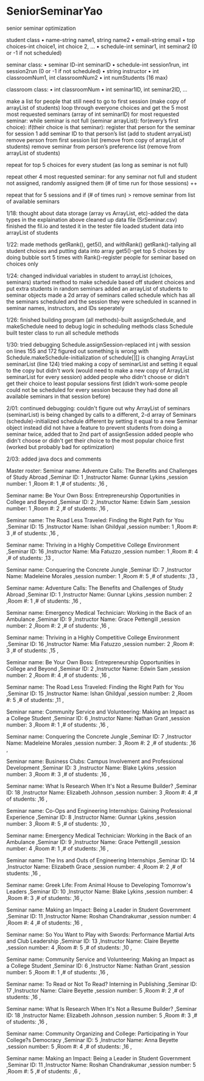 # SeniorSeminarYao
senior seminar optimization

student class
• name-string name1, string name2
• email-string email
• top choices-int choice1, int choice 2, …
• schedule-int seminar1, int seminar2 (0 or -1 if not scheduled)

seminar class:
• seminar ID-int seminarID
• schedule-int session1run, int session2run (0 or -1 if not scheduled)
• string instructor 
• int classroomNum1, int classroomNum2
• int numStudents (16 max)

classroom class:
• int classroomNum
• int seminar1ID, int seminar2ID, … 


make a list for people that still need to go to first session (make copy of arrayList of students)
loop through everyone choices and get the 5 most most requested seminars (array of int seminarID)
for most requested seminar:
while seminar is not full (seminar arrayList):
for(every’s first choice):
if(their choice is that seminar):
register that person for the seminar for session 1 
add seminar ID to that person’s list (add to student arryaList)
remove person from first session list (remove from copy of arrayList of students)
remove seminar from person’s preference list (remove from arrayList of students)

repeat for top 5 choices for every student (as long as seminar is not full) 

repeat other 4 most requested seminar:
for any seminar not full and student not assigned, randomly assigned them 
(# of time run for those sessions) ++

repeat that for 5 sessions and if (# of times run) > remove seminar from list of available seminars 

1/18:
thought about data storage (array vs ArrayList, etc)-added the data types in the explaination above
cleaned up data file (SrSeminar.csv)
finished the fil.io and tested it in the tester file 
loaded student data into arrayList of students 

1/22:
made methods getRank(), get5(), and withRank()
getRank()-tallying all student choices and putting data into array 
get5()-get top 5 choices by doing bubble sort 5 times
with Rank()-register people for seminar based on choices only

1/24:
changed individual variables in student to arrayList (choices, seminars)
started method to make schedule based off student choices and put extra students in random seminars
added an arrayList of students to seminar objects
made a 2d array of seminars called schedule which has all the seminars scheduled and the session they were scheduled in
scanned in seminar names, instructors, and IDs seperately

1/26:
finished building program (all methods)-built assignSchedule, and makeSchedule
need to debug logic in scheduling methods class Schedule
built tester class to run all schedule methods 

1/30:
tried debugging Schedule.assignSession-replaced int j with session on lines 155 and 172
figured out something is wrong with Schedule.makeSchedule-initialization of schedule[][] is changing ArrayList seminarList (line 124)
tried making a copy of seminarList and setting it equal to the copy but didn't work (would need to make a new copy of ArrayList seminarList for every session)
added people who didn't choose or didn't get their choice to least popular sessions first (didn't work-some people could not be scheduled for every session because they had done all available seminars in that session before)

2/01:
continued debugging:
couldn't figure out why ArrayList of seminars (seminarList) is being changed by calls to a different, 2-d array of Seminars (schedule)-initialized schedule different by setting it equal to a new Seminar object instead
did not have a feature to prevent students from doing a seminar twice, added that to 2nd part of assignSession
added people who didn't choose or didn't get their choice to the most popular choice first (worked but probably bad for optimization)

2/03:
added java docs and comments 

Master roster:
Seminar name: Adventure Calls: The Benefits and Challenges of Study Abroad ,Seminar ID: 1 ,Instructor Name: Gunnar Lykins    ,session number: 1 ,Room #: 1 ,# of students:  ,16 ,

Seminar name: Be Your Own Boss: Entrepreneurship Opportunities in College and Beyond ,Seminar ID: 2 ,Instructor Name: Edwin Sam ,session number: 1 ,Room #: 2 ,# of students:  ,16 ,

Seminar name: The Road Less Traveled: Finding the Right Path for You ,Seminar ID: 15 ,Instructor Name: Ishan Ghildyal ,session number: 1 ,Room #: 3 ,# of students:  ,16 ,

Seminar name: Thriving in a Highly Competitive College Environment ,Seminar ID: 16 ,Instructor Name: Mia Fatuzzo ,session number: 1 ,Room #: 4 ,# of students:  ,13 ,

Seminar name: Conquering the Concrete Jungle ,Seminar ID: 7 ,Instructor Name: Madeleine Morales ,session number: 1 ,Room #: 5 ,# of students:  ,13 ,



Seminar name: Adventure Calls: The Benefits and Challenges of Study Abroad ,Seminar ID: 1 ,Instructor Name: Gunnar Lykins    ,session number: 2 ,Room #: 1 ,# of students:  ,16 ,

Seminar name: Emergency Medical Technician: Working in the Back of an Ambulance ,Seminar ID: 9 ,Instructor Name: Grace Pettengill ,session number: 2 ,Room #: 2 ,# of students:  ,16 ,

Seminar name: Thriving in a Highly Competitive College Environment ,Seminar ID: 16 ,Instructor Name: Mia Fatuzzo ,session number: 2 ,Room #: 3 ,# of students:  ,15 ,

Seminar name: Be Your Own Boss: Entrepreneurship Opportunities in College and Beyond ,Seminar ID: 2 ,Instructor Name: Edwin Sam ,session number: 2 ,Room #: 4 ,# of students:  ,16 ,

Seminar name: The Road Less Traveled: Finding the Right Path for You ,Seminar ID: 15 ,Instructor Name: Ishan Ghildyal ,session number: 2 ,Room #: 5 ,# of students:  ,11 ,



Seminar name: Community Service and Volunteering: Making an Impact as a College Student ,Seminar ID: 6 ,Instructor Name: Nathan Grant ,session number: 3 ,Room #: 1 ,# of students:  ,16 ,

Seminar name: Conquering the Concrete Jungle ,Seminar ID: 7 ,Instructor Name: Madeleine Morales ,session number: 3 ,Room #: 2 ,# of students:  ,16 ,

Seminar name: Business Clubs: Campus Involvement and Professional Development ,Seminar ID: 3 ,Instructor Name: Blake Lykins ,session number: 3 ,Room #: 3 ,# of students:  ,16 ,

Seminar name: What Is Research When It's Not a Resume Builder? ,Seminar ID: 18 ,Instructor Name: Elizabeth Johnson ,session number: 3 ,Room #: 4 ,# of students:  ,16 ,

Seminar name: Co-Ops and Engineering Internships: Gaining Professional Experience ,Seminar ID: 8 ,Instructor Name: Gunnar Lykins ,session number: 3 ,Room #: 5 ,# of students:  ,10 ,



Seminar name: Emergency Medical Technician: Working in the Back of an Ambulance ,Seminar ID: 9 ,Instructor Name: Grace Pettengill ,session number: 4 ,Room #: 1 ,# of students:  ,16 ,

Seminar name: The Ins and Outs of Engineering Internships ,Seminar ID: 14 ,Instructor Name: Elizabeth Grace ,session number: 4 ,Room #: 2 ,# of students:  ,16 ,

Seminar name: Greek Life: From Animal House to Developing Tomorrow's Leaders ,Seminar ID: 10 ,Instructor Name: Blake Lykins ,session number: 4 ,Room #: 3 ,# of students:  ,16 ,

Seminar name: Making an Impact: Being a Leader in Student Government ,Seminar ID: 11 ,Instructor Name: Roshan Chandrakumar ,session number: 4 ,Room #: 4 ,# of students:  ,16 ,

Seminar name: So You Want to Play with Swords: Performance Martial Arts and Club Leadership  ,Seminar ID: 13 ,Instructor Name: Claire Beyette ,session number: 4 ,Room #: 5 ,# of students:  ,10 ,



Seminar name: Community Service and Volunteering: Making an Impact as a College Student ,Seminar ID: 6 ,Instructor Name: Nathan Grant ,session number: 5 ,Room #: 1 ,# of students:  ,16 ,

Seminar name: To Read or Not To Read? Interning in Publishing ,Seminar ID: 17 ,Instructor Name: Claire Beyette ,session number: 5 ,Room #: 2 ,# of students:  ,16 ,

Seminar name: What Is Research When It's Not a Resume Builder? ,Seminar ID: 18 ,Instructor Name: Elizabeth Johnson ,session number: 5 ,Room #: 3 ,# of students:  ,16 ,

Seminar name: Community Organizing and College: Participating in Your College?s Democracy  ,Seminar ID: 5 ,Instructor Name: Anna Beyette ,session number: 5 ,Room #: 4 ,# of students:  ,16 ,

Seminar name: Making an Impact: Being a Leader in Student Government ,Seminar ID: 11 ,Instructor Name: Roshan Chandrakumar ,session number: 5 ,Room #: 5 ,# of students:  ,6 ,
